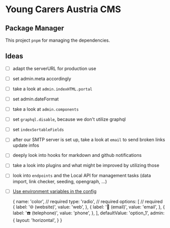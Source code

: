 # Young Carers Austria CMS

## Package Manager

This project `pnpm` for managing the dependencies.

## Ideas

- [ ] adapt the serverURL for production use
- [ ] set admin.meta accordingly
- [ ] take a look at `admin.indexHTML.portal`
- [ ] set admin.dateFormat
- [ ] take a look at `admin.components`
- [ ] set `graphql.disable`, because we don't utilize graphql
- [ ] set `indexSortableFields`
- [ ] after our SMTP server is set up, take a look at `email` to send broken links update infos
- [ ] deeply look into hooks for markdown and github notifications
- [ ] take a look into plugins and what might be improved by utilizing those
- [ ] look into `endpoints` and the Local API for management tasks (data import, link checker, seeding, opengraph, ...)
- [ ] [Use environment variables in the config](https://payloadcms.com/docs/configuration/overview#using-environment-variables-in-your-config)


    {
      name: 'color', // required
      type: 'radio', // required
      options: [ // required
        {
          label: '🌐 (website)',
          value: 'web',
        },
        {
          label: '📧 (email)',
          value: 'email',
        },
        {
          label: '☎️ (telephone)',
          value: 'phone',
        },
      ],
      defaultValue: 'option_1',
      admin: {
        layout: 'horizontal',
      }
    }
